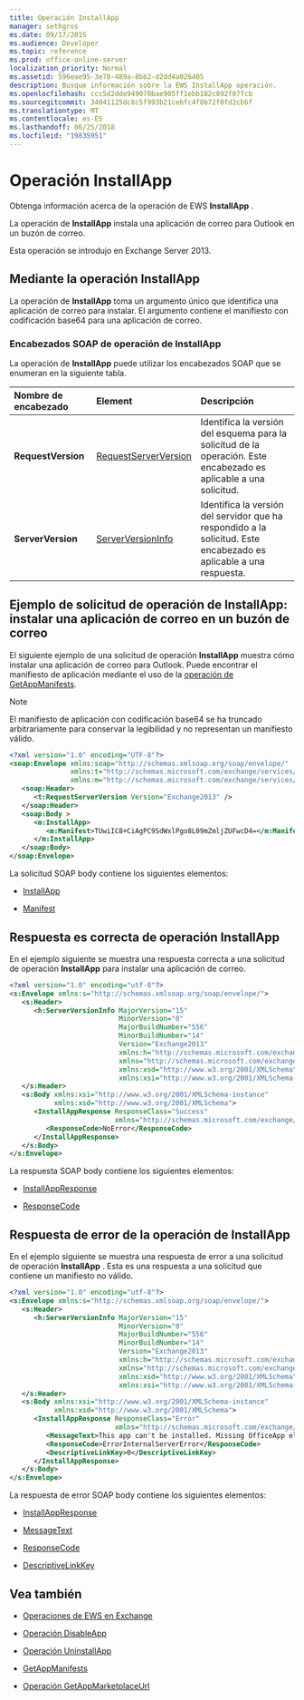```yaml
---
title: Operación InstallApp
manager: sethgros
ms.date: 09/17/2015
ms.audience: Developer
ms.topic: reference
ms.prod: office-online-server
localization_priority: Normal
ms.assetid: 596eae95-3e78-489a-8bb2-d2dd4a026405
description: Busque información sobre la EWS InstallApp operación.
ms.openlocfilehash: ccc5d2dde949070bae905ff1ebb182c892f07fcb
ms.sourcegitcommit: 34041125dc8c5f993b21cebfc4f8b72f0fd2cb6f
ms.translationtype: MT
ms.contentlocale: es-ES
ms.lasthandoff: 06/25/2018
ms.locfileid: "19835951"
---
```

# <a name="installapp-operation"></a>Operación InstallApp

Obtenga información acerca de la operación de EWS **InstallApp** . 
  
La operación de **InstallApp** instala una aplicación de correo para Outlook en un buzón de correo. 
  
Esta operación se introdujo en Exchange Server 2013.
  
## <a name="using-the-installapp-operation"></a>Mediante la operación InstallApp

La operación de **InstallApp** toma un argumento único que identifica una aplicación de correo para instalar. El argumento contiene el manifiesto con codificación base64 para una aplicación de correo. 
  
### <a name="installapp-operation-soap-headers"></a>Encabezados SOAP de operación de InstallApp

La operación de **InstallApp** puede utilizar los encabezados SOAP que se enumeran en la siguiente tabla. 
  
|**Nombre de encabezado**|**Element**|**Descripción**|
|:-----|:-----|:-----|
|**RequestVersion** <br/> |[RequestServerVersion](requestserverversion.md) <br/> |Identifica la versión del esquema para la solicitud de la operación. Este encabezado es aplicable a una solicitud.  <br/> |
|**ServerVersion** <br/> |[ServerVersionInfo](serverversioninfo.md) <br/> |Identifica la versión del servidor que ha respondido a la solicitud. Este encabezado es aplicable a una respuesta.  <br/> |
   
## <a name="installapp-operation-request-example-install-a-mail-app-in-a-mailbox"></a>Ejemplo de solicitud de operación de InstallApp: instalar una aplicación de correo en un buzón de correo

El siguiente ejemplo de una solicitud de operación **InstallApp** muestra cómo instalar una aplicación de correo para Outlook. Puede encontrar el manifiesto de aplicación mediante el uso de la [operación de GetAppManifests](getappmanifests-operation.md).
  
> [!NOTE]
> El manifiesto de aplicación con codificación base64 se ha truncado arbitrariamente para conservar la legibilidad y no representan un manifiesto válido. 
  
```XML
<?xml version="1.0" encoding="UTF-8"?>
<soap:Envelope xmlns:soap="http://schemas.xmlsoap.org/soap/envelope/"
               xmlns:t="http://schemas.microsoft.com/exchange/services/2006/types"
               xmlns:m="http://schemas.microsoft.com/exchange/services/2006/messages">
   <soap:Header>
      <t:RequestServerVersion Version="Exchange2013" />
   </soap:Header>
   <soap:Body >
      <m:InstallApp>
         <m:Manifest>TUwiIC8+CiAgPC9SdWxlPgo8L09mZmljZUFwcD4=</m:Manifest>
      </m:InstallApp>
   </soap:Body>
</soap:Envelope>

```

La solicitud SOAP body contiene los siguientes elementos:
  
- [InstallApp](installapp.md)
    
- [Manifest](manifest.md)
    
## <a name="successful-installapp-operation-response"></a>Respuesta es correcta de operación InstallApp

En el ejemplo siguiente se muestra una respuesta correcta a una solicitud de operación **InstallApp** para instalar una aplicación de correo. 
  
```XML
<?xml version="1.0" encoding="utf-8"?>
<s:Envelope xmlns:s="http://schemas.xmlsoap.org/soap/envelope/">
   <s:Header>
      <h:ServerVersionInfo MajorVersion="15" 
                           MinorVersion="0" 
                           MajorBuildNumber="556" 
                           MinorBuildNumber="14" 
                           Version="Exchange2013" 
                           xmlns:h="http://schemas.microsoft.com/exchange/services/2006/types" 
                           xmlns="http://schemas.microsoft.com/exchange/services/2006/types" 
                           xmlns:xsd="http://www.w3.org/2001/XMLSchema" 
                           xmlns:xsi="http://www.w3.org/2001/XMLSchema-instance"/>
   </s:Header>
   <s:Body xmlns:xsi="http://www.w3.org/2001/XMLSchema-instance" 
           xmlns:xsd="http://www.w3.org/2001/XMLSchema">
      <InstallAppResponse ResponseClass="Success" 
                          xmlns="http://schemas.microsoft.com/exchange/services/2006/messages">
         <ResponseCode>NoError</ResponseCode>
      </InstallAppResponse>
   </s:Body>
</s:Envelope>
```

La respuesta SOAP body contiene los siguientes elementos:
  
- [InstallAppResponse](installappresponse.md)
    
- [ResponseCode](responsecode.md)
    
## <a name="installapp-operation-error-response"></a>Respuesta de error de la operación de InstallApp

En el ejemplo siguiente se muestra una respuesta de error a una solicitud de operación **InstallApp** . Esta es una respuesta a una solicitud que contiene un manifiesto no válido. 
  
```XML
<?xml version="1.0" encoding="utf-8"?>
<s:Envelope xmlns:s="http://schemas.xmlsoap.org/soap/envelope/">
   <s:Header>
      <h:ServerVersionInfo MajorVersion="15" 
                           MinorVersion="0" 
                           MajorBuildNumber="556" 
                           MinorBuildNumber="14" 
                           Version="Exchange2013" 
                           xmlns:h="http://schemas.microsoft.com/exchange/services/2006/types" 
                           xmlns="http://schemas.microsoft.com/exchange/services/2006/types" 
                           xmlns:xsd="http://www.w3.org/2001/XMLSchema" 
                           xmlns:xsi="http://www.w3.org/2001/XMLSchema-instance"/>
   </s:Header>
   <s:Body xmlns:xsi="http://www.w3.org/2001/XMLSchema-instance" 
           xmlns:xsd="http://www.w3.org/2001/XMLSchema">
      <InstallAppResponse ResponseClass="Error" 
                          xmlns="http://schemas.microsoft.com/exchange/services/2006/messages">
         <MessageText>This app can't be installed. Missing OfficeApp element.</MessageText>
         <ResponseCode>ErrorInternalServerError</ResponseCode>
         <DescriptiveLinkKey>0</DescriptiveLinkKey>
      </InstallAppResponse>
   </s:Body>
</s:Envelope>

```

La respuesta de error SOAP body contiene los siguientes elementos:
  
- [InstallAppResponse](installappresponse.md)
    
- [MessageText](messagetext.md)
    
- [ResponseCode](responsecode.md)
    
- [DescriptiveLinkKey](descriptivelinkkey.md)
    
## <a name="see-also"></a>Vea también

- [Operaciones de EWS en Exchange](ews-operations-in-exchange.md)
    
- [Operación DisableApp](disableapp-operation.md)
    
- [Operación UninstallApp](uninstallapp-operation.md)
    
- [GetAppManifests](getappmanifests.md)
    
- [Operación GetAppMarketplaceUrl](getappmarketplaceurl-operation.md)
    

